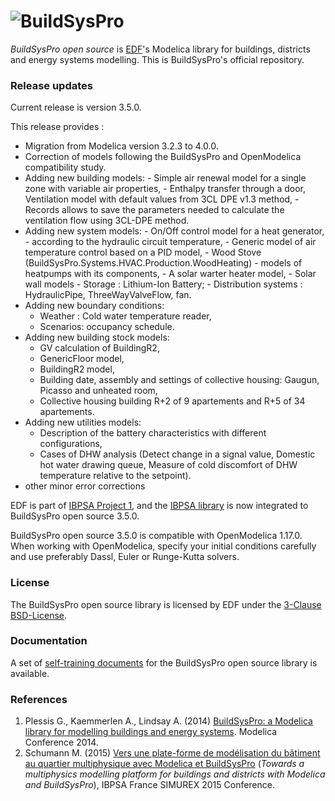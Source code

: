 # ![BuildSysPro](https://raw.githubusercontent.com/EDF-TREE/BuildSysPro/master/BuildSysPro/Resources/Images/Logo-BuildSysPro.png)
*BuildSysPro open source* is [EDF](https://www.edf.fr/en/the-edf-group/who-we-are/activities/research-and-development)'s Modelica library for buildings, districts and energy systems modelling. This is BuildSysPro's official repository.

### Release updates
Current release is version 3.5.0.

This release provides :

- Migration from Modelica version 3.2.3 to 4.0.0.
- Correction of models following the BuildSysPro and OpenModelica compatibility study.
- Adding new  building models: 
      - Simple air renewal model for a single zone with variable air properties, 
      - Enthalpy transfer through a door, Ventilation model with default values from 3CL DPE v1.3 method, 
      - Records allows to save the parameters needed to calculate the ventilation flow using 3CL-DPE method.
- Adding new  system models: 
      - On/Off control model for a heat generator, 
      - according to the hydraulic circuit temperature, 
      - Generic model of air temperature control based on a PID model,
      - Wood Stove (BuildSysPro.Systems.HVAC.Production.WoodHeating)
      - models of heatpumps with its components,
      - A solar warter heater model,
      - Solar wall models
      - Storage : Lithium-Ion Battery;
      - Distribution systems : HydraulicPipe, ThreeWayValveFlow, fan.
- Adding new boundary conditions:
     -    Weather : Cold water temperature reader,
     -    Scenarios: occupancy schedule.
- Adding new building stock models:
    - GV calculation of BuildingR2,
    - GenericFloor model,
    - BuildingR2 model,
    - Building date, assembly and settings of collective housing: Gaugun, Picasso and unheated room,
    - Collective housing building  R+2 of 9 apartements and R+5 of 34 apartements.
- Adding new utilities models:
    - Description of the battery characteristics with different configurations,
    - Cases of DHW analysis (Detect change in a signal value, Domestic hot water drawing queue, Measure of cold discomfort of DHW temperature relative to the setpoint).
- other minor error corrections

EDF is part of [IBPSA Project 1](https://ibpsa.github.io/project1/), and the [IBPSA library](https://github.com/ibpsa/modelica-ibpsa) is now integrated to BuildSysPro open source 3.5.0.

BuildSysPro open source 3.5.0 is compatible with OpenModelica 1.17.0. When working with OpenModelica, specify your initial conditions carefully and use preferably Dassl, Euler or Runge-Kutta solvers.

### License
The BuildSysPro open source library is licensed by EDF under the [3-Clause BSD-License](https://opensource.org/licenses/BSD-3-Clause).

### Documentation
A set of [self-training documents](https://github.com/edf-enerbat/buildsyspro-doc) for the BuildSysPro open source library is available.

### References
1. Plessis G., Kaemmerlen A., Lindsay A. (2014) [BuildSysPro: a Modelica library for modelling buildings and energy systems](https://www.modelica.org/events/modelica2014/proceedings/html/submissions/ECP140961161_PlessisKaemmerlenLindsay.pdf). Modelica Conference 2014.
2. Schumann M. (2015) [Vers une plate-forme de modélisation du bâtiment au quartier multiphysique avec Modelica et BuildSysPro](http://ibpsa.fr/jdownloads/Simurex/2015/Presentations/29_01_mathieuschumann.pdf) (*Towards a multiphysics modelling platform for buildings and districts with Modelica and BuildSysPro*), IBPSA France SIMUREX 2015 Conference.


